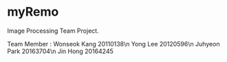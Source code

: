 # myRemo
Image Processing Team Project.



Team Member :
Wonseok Kang 20110138\n
Yong Lee     20120596\n
Juhyeon Park 20163704\n
Jin Hong     20164245
